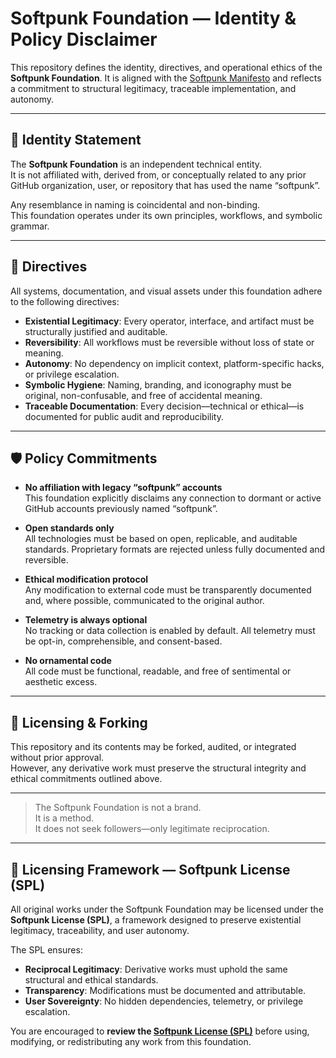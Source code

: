 # Softpunk Foundation — Identity & Policy Disclaimer

This repository defines the identity, directives, and operational ethics of the **Softpunk Foundation**. It is aligned with the [Softpunk Manifesto](./Softpunk-Manifesto.md) and reflects a commitment to structural legitimacy, traceable implementation, and autonomy.

---

## 🧭 Identity Statement

The **Softpunk Foundation** is an independent technical entity.  
It is not affiliated with, derived from, or conceptually related to any prior GitHub organization, user, or repository that has used the name “softpunk”.

Any resemblance in naming is coincidental and non-binding.  
This foundation operates under its own principles, workflows, and symbolic grammar.

---

## 📐 Directives

All systems, documentation, and visual assets under this foundation adhere to the following directives:

- **Existential Legitimacy**: Every operator, interface, and artifact must be structurally justified and auditable.
- **Reversibility**: All workflows must be reversible without loss of state or meaning.
- **Autonomy**: No dependency on implicit context, platform-specific hacks, or privilege escalation.
- **Symbolic Hygiene**: Naming, branding, and iconography must be original, non-confusable, and free of accidental meaning.
- **Traceable Documentation**: Every decision—technical or ethical—is documented for public audit and reproducibility.

---

## 🛡️ Policy Commitments

- **No affiliation with legacy “softpunk” accounts**  
  This foundation explicitly disclaims any connection to dormant or active GitHub accounts previously named “softpunk”.

- **Open standards only**  
  All technologies must be based on open, replicable, and auditable standards. Proprietary formats are rejected unless fully documented and reversible.

- **Ethical modification protocol**  
  Any modification to external code must be transparently documented and, where possible, communicated to the original author.

- **Telemetry is always optional**  
  No tracking or data collection is enabled by default. All telemetry must be opt-in, comprehensible, and consent-based.

- **No ornamental code**  
  All code must be functional, readable, and free of sentimental or aesthetic excess.

---

## 🧾 Licensing & Forking

This repository and its contents may be forked, audited, or integrated without prior approval.  
However, any derivative work must preserve the structural integrity and ethical commitments outlined above.

---

> The Softpunk Foundation is not a brand.  
> It is a method.  
> It does not seek followers—only legitimate reciprocation.

---

## 📜 Licensing Framework — Softpunk License (SPL)

All original works under the Softpunk Foundation may be licensed under the **Softpunk License (SPL)**, a framework designed to preserve existential legitimacy, traceability, and user autonomy.

The SPL ensures:
- **Reciprocal Legitimacy**: Derivative works must uphold the same structural and ethical standards.
- **Transparency**: Modifications must be documented and attributable.
- **User Sovereignty**: No hidden dependencies, telemetry, or privilege escalation.

You are encouraged to **review the [Softpunk License (SPL)](./LICENSE-SPL)** before using, modifying, or redistributing any work from this foundation.

